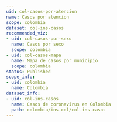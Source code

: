 ```yaml
---
uid: col-casos-por-atencion
name: Casos por atencion
scope: colombia
dataset: col-ins-casos
recommended_viz:
- uid: col-casos-por-sexo
  name: Casos por sexo
  scope: colombia
- uid: col-casos-mapa
  name: Mapa de casos por municipio
  scope: colombia
status: Published
scope_info:
- uid: colombia
  name: Colombia
dataset_info:
- uid: col-ins-casos
  name: Casos de coronavirus en Colombia
  path: colombia/ins-col/col-ins-casos
---
```


